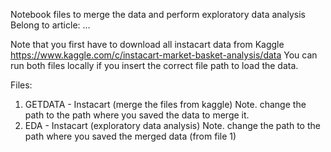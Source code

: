 Notebook files to merge the data and perform exploratory data analysis
Belong to article: ...

Note that you first have to download all instacart data from Kaggle https://www.kaggle.com/c/instacart-market-basket-analysis/data
You can run both files locally if you insert the correct file path to load the data. 

Files:
1. GETDATA - Instacart (merge the files from kaggle)
     Note. change the path to the path where you saved the data to merge it.
2. EDA - Instacart (exploratory data analysis)
     Note. change the path to the path where you saved the merged data (from file 1) 



